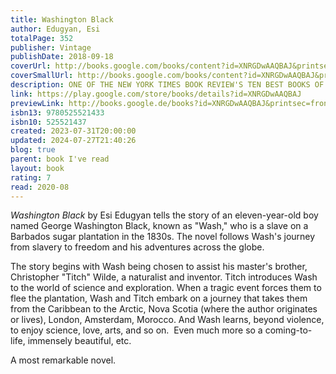 ```yaml
---  
title: Washington Black  
author: Edugyan, Esi  
totalPage: 352  
publisher: Vintage  
publishDate: 2018-09-18  
coverUrl: http://books.google.com/books/content?id=XNRGDwAAQBAJ&printsec=frontcover&img=1&zoom=1&edge=curl&source=gbs_api  
coverSmallUrl: http://books.google.com/books/content?id=XNRGDwAAQBAJ&printsec=frontcover&img=1&zoom=5&edge=curl&source=gbs_api  
description: ONE OF THE NEW YORK TIMES BOOK REVIEW'S TEN BEST BOOKS OF THE YEAR • MAN BOOKER PRIZE FINALIST • “A gripping historical narrative exploring both the bounds of slavery and what it means to be truly free.” —Vanity Fair Eleven-year-old George Washington Black—or Wash—a field slave on a Barbados sugar plantation, is initially terrified when he is chosen as the manservant of his master’s brother. To his surprise, however, the eccentric Christopher Wilde turns out to be a naturalist, explorer, inventor, and abolitionist. Soon Wash is initiated into a world where a flying machine can carry a man across the sky, where even a boy born in chains may embrace a life of dignity and meaning, and where two people, separated by an impossible divide, can begin to see each other as human. But when a man is killed and a bounty is placed on Wash’s head, they must abandon everything and flee together. Over the course of their travels, what brings Wash and Christopher together will tear them apart, propelling Wash ever farther across the globe in search of his true self. Spanning the Caribbean to the frozen Far North, London to Morocco, Washington Black is a story of self-invention and betrayal, of love and redemption, and of a world destroyed and made whole again.  
link: https://play.google.com/store/books/details?id=XNRGDwAAQBAJ  
previewLink: http://books.google.de/books?id=XNRGDwAAQBAJ&printsec=frontcover&dq=Esi+Edugyan,+Washington+Black&hl=&as_pt=BOOKS&cd=1&source=gbs_api  
isbn13: 9780525521433  
isbn10: 525521437  
created: 2023-07-31T20:00:00  
updated: 2024-07-27T21:40:26  
blog: true  
parent: book I've read  
layout: book  
rating: 7  
read: 2020-08  
---  
```

  
_Washington Black_ by Esi Edugyan tells the story of an eleven-year-old boy named George Washington Black, known as "Wash," who is a slave on a Barbados sugar plantation in the 1830s. The novel follows Wash's journey from slavery to freedom and his adventures across the globe.  
  
The story begins with Wash being chosen to assist his master's brother, Christopher "Titch" Wilde, a naturalist and inventor. Titch introduces Wash to the world of science and exploration. When a tragic event forces them to flee the plantation, Wash and Titch embark on a journey that takes them from the Caribbean to the Arctic, Nova Scotia (where the author originates or lives), London, Amsterdam, Morocco. And Wash learns, beyond violence, to enjoy science, love, arts, and so on.  Even much more so a coming-to-life, immensely beautiful, etc.  
  
A most remarkable novel.  
